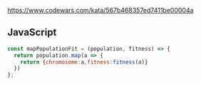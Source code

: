 https://www.codewars.com/kata/567b468357ed7411be00004a

## JavaScript
```js
const mapPopulationFit = (population, fitness) => {
  return population.map(a => {
    return {chromosome:a,fitness:fitness(a)}
  })
};
```